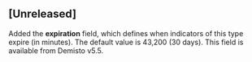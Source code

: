 ## [Unreleased]
Added the **expiration** field, which defines when indicators of this type expire (in minutes). The default value is 43,200 (30 days). This field is available from Demisto v5.5.